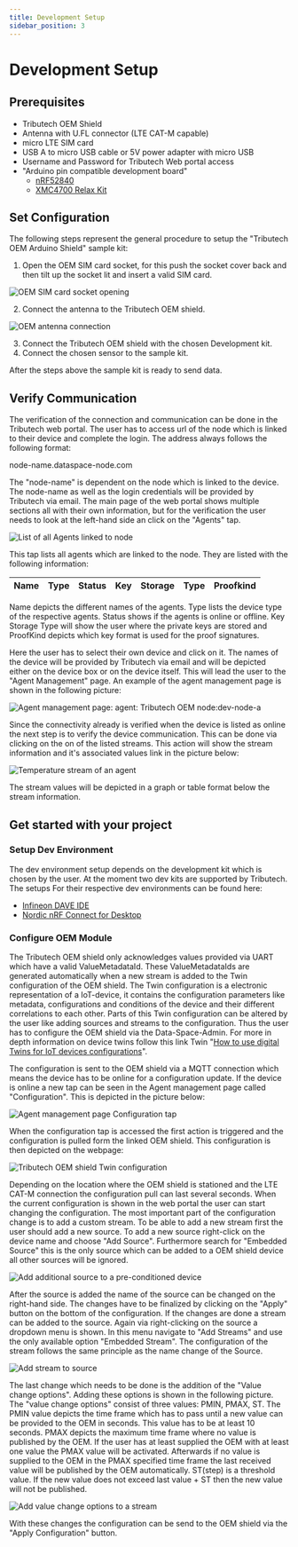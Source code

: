 ```yaml
---
title: Development Setup
sidebar_position: 3
---
```


# Development Setup

## Prerequisites


- Tributech OEM Shield
- Antenna with U.FL connector (LTE CAT-M capable)
- micro LTE SIM card
- USB A to micro USB cable or 5V power adapter with micro USB
- Username and Password for Tributech Web portal access
- "Arduino pin compatible development board"
  - [nRF52840](https://github.com/tributech-solutions/tributech-oem-module-iot-kit-examples/tree/main/nRF52840-DK)
  - [XMC4700 Relax Kit](https://github.com/tributech-solutions/tributech-oem-module-iot-kit-examples/tree/main/IoT-KIT-Infineon-XMC47_RELAX_5V_AD_V1/XMC4700_USB_to_UART)


## Set Configuration

The following steps represent the general procedure to setup the "Tributech OEM Arduino Shield" sample kit:

1. Open the OEM SIM card socket, for this push the socket cover back and then tilt up the socket lit and insert a valid SIM card.

![OEM SIM card socket opening](./assets/OEM_SIM_card_socket_opening.png)

2. Connect the antenna to the Tributech OEM shield.

![OEM antenna connection](./assets/OEM_connect_antenna.png)

3. Connect the Tributech OEM shield with the chosen Development kit.
4. Connect the chosen sensor to the sample kit.

After the steps above the sample kit is ready to send data.

## Verify Communication

The verification of the connection and communication can be done in the Tributech web portal. The user has to access url of the node which is linked to their device and complete the login. The address always follows the following format:

  node-name.dataspace-node.com

The "node-name" is dependent on the node which is linked to the device. The node-name as well as the login credentials will be provided by Tributech via email. The main page of the web portal shows multiple sections all with their own information, but for the verification the user needs to look at the left-hand side an click on the "Agents" tap.

![List of all Agents linked to node](./assets/AgentManagementTap.png)

This tap lists all agents which are linked to the node. They are listed with the following information:


| Name | Type | Status | Key | Storage | Type | Proofkind |
| ---- | ---- | ------ | --- | ------- | ---- | --------- |

Name depicts the different names of the agents. Type lists the device type of the respective agents. Status shows if the agents is online or offline. Key Storage Type will show the user where the private keys are stored and ProofKind depicts which key format is used for the proof signatures.

Here the user has to select their own device and click on it. The names of the device will be provided by Tributech via email and will be depicted either on the device box or on the device itself. This will lead the user to the "Agent Management" page. An example of the agent management page is shown in the following picture:

![Agent management page: agent: Tributech OEM node:dev-node-a](./assets/TributechPlatformAgentManagement.png)

Since the connectivity already is verified when the device is listed as online the next step is to verify the device communication. This can be done via clicking on the on of the listed streams. This action will show the stream information and it's associated values link in the picture below:

![Temperature stream of an agent](./assets/TributechPlatformAgentStream.png)

The stream values will be depicted in a graph or table format below the stream information.

## Get started with your project

### Setup Dev Environment

The dev environment setup depends on the development kit which is chosen by the user. At the moment two dev kits are supported by Tributech. The setups For their respective dev environments can be found here:

- [Infineon DAVE IDE](https://softwaretools.infineon.com/tools/com.ifx.tb.tool.daveide)
- [Nordic nRF Connect for Desktop](https://www.nordicsemi.com/Products/Development-tools/nRF-Connect-for-desktop)

### Configure OEM Module

The Tributech OEM shield only acknowledges values provided via UART which have a valid ValueMetadataId. These ValueMetadataIds are generated automatically when a new stream is added to the Twin configuration of the OEM shield. The Twin configuration is a electronic representation of a IoT-device, it contains the configuration parameters like metadata, configurations and conditions of the device and their different correlations to each other. Parts of this Twin configuration can be altered by the user like adding sources and streams to the configuration. Thus the user has to configure the OEM shield via the Data-Space-Admin. For more in depth information on device twins follow this link Twin "[How to use digital Twins for IoT devices configurations](https://tributech.io/blog/digital-twins-for-IoT-device-configurations)".

The configuration is sent to the OEM shield via a MQTT connection which means the device has to be online for a configuration update. If the device is online a new tap can be seen in the Agent management page called "Configuration". This is depicted in the picture below:

![Agent management page Configuration tap](./assets/TributechPlatformAgentConfiguration.png)

When the configuration tap is accessed the first action is triggered and the configuration is pulled form the linked OEM shield. This configuration is then depicted on the webpage:

![Tributech OEM shield Twin configuration](./assets/TributechPlatformAgentConfigurationPage.png)

Depending on the location where the OEM shield is stationed and the LTE CAT-M connection the configuration pull can last several seconds. When the current configuration is shown in the web portal the user can start changing the configuration. The most important part of the configuration change is to add a custom stream. To be able to add a new stream first the user should add a new source. To add a new source right-click on the device name and choose "Add Source". Furthermore search for "Embedded Source" this is the only source which can be added to a OEM shield device all other sources will be ignored.

![Add additional source to a pre-conditioned device](./assets/TributechPlatformAgentAddSource.png)

After the source is added the name of the source can be changed on the right-hand side. The changes have to be finalized by clicking on the "Apply" button on the bottom of the configuration. If the changes are done a stream can be added to the source. Again via right-clicking on the source a dropdown menu is shown. In this menu navigate to "Add Streams" and use the only available option "Embedded Stream". The configuration of the stream follows the same principle as the name change of the Source.

![Add stream to source](./assets/TributechPlatformAgentAddStream.png)

The last change which needs to be done is the addition of the "Value change options". Adding these options is shown in the following picture. The "value change options" consist of three values: PMIN, PMAX, ST. The PMIN value depicts the time frame which has to pass until a new value can be provided to the OEM in seconds. This value has to be at least 10 seconds. PMAX depicts the maximum time frame where no value is published by the OEM. If the user has at least supplied the OEM with at least one value the PMAX value will be activated. Afterwards if no value is supplied to the OEM in the PMAX specified time frame the last received value will be published by the OEM automatically. ST(step) is a threshold value. If the new value does not exceed last value + ST then the new value will not be published. 

![Add value change options to a stream](./assets/TributechPlatformAgentAddValueChange.png)

With these changes the configuration can be send to the OEM shield via the "Apply Configuration" button.
